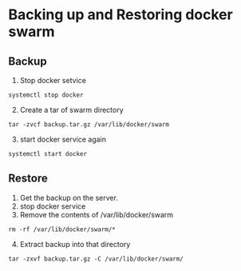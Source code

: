# Backing up  and Restoring docker swarm

## Backup
1. Stop docker setvice
```
systemctl stop docker
```
2. Create a tar of swarm directory
```
tar -zvcf backup.tar.gz /var/lib/docker/swarm
```
3. start docker service again
```
systemctl start docker
```

## Restore
1. Get the backup on the server.
2. stop docker service
3. Remove the contents of /var/lib/docker/swarm
```
rm -rf /var/lib/docker/swarm/*
```
4. Extract backup into that directory
```
tar -zxvf backup.tar.gz -C /var/lib/docker/swarm/
```